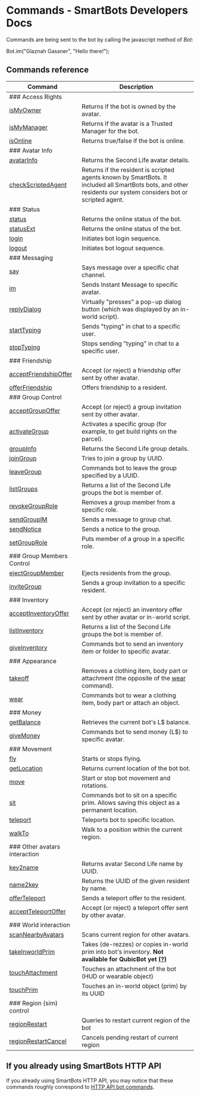 # Commands - SmartBots Developers Docs

Commands are being sent to the bot by calling the javascript method of _Bot_:

Bot.im("Glaznah Gassner", "Hello there!");

## Commands reference

| Command | Description |
| --- | --- |
| ### Access Rights |     |     |
| [isMyOwner](https://www.mysmartbots.com/dev/docs/Bot_Playground/Commands/isMyOwner "Bot Playground/Commands/isMyOwner") | Returns if the bot is owned by the avatar. |
| [isMyManager](https://www.mysmartbots.com/dev/docs/Bot_Playground/Commands/isMyManager "Bot Playground/Commands/isMyManager") | Returns if the avatar is a Trusted Manager for the bot. |
| [isOnline](https://www.mysmartbots.com/dev/docs/Bot_Playground/Commands/isOnline "Bot Playground/Commands/isOnline") | Returns true/false if the bot is online. |
| ### Avatar Info |     |     |
| [avatarInfo](https://www.mysmartbots.com/dev/docs/Bot_Playground/Commands/avatarInfo "Bot Playground/Commands/avatarInfo") | Returns the Second Life avatar details. |
| [checkScriptedAgent](https://www.mysmartbots.com/dev/docs/Bot_Playground/Commands/checkScriptedAgent "Bot Playground/Commands/checkScriptedAgent") | Returns if the resident is scripted agents known by SmartBots. It included all SmartBots bots, and other residents our system considers bot or scripted agent. |
| ### Status |     |     |
| [status](https://www.mysmartbots.com/dev/docs/Bot_Playground/Commands/status "Bot Playground/Commands/status") | Returns the online status of the bot. |
| [statusExt](https://www.mysmartbots.com/dev/docs/Bot_Playground/Commands/statusExt "Bot Playground/Commands/statusExt") | Returns the online status of the bot. |
| [login](https://www.mysmartbots.com/dev/docs/Bot_Playground/Commands/login "Bot Playground/Commands/login") | Initiates bot login sequence. |
| [logout](https://www.mysmartbots.com/dev/docs/Bot_Playground/Commands/logout "Bot Playground/Commands/logout") | Initiates bot logout sequence. |
| ### Messaging |     |     |
| [say](https://www.mysmartbots.com/dev/docs/Bot_Playground/Commands/say "Bot Playground/Commands/say") | Says message over a specific chat channel. |
| [im](https://www.mysmartbots.com/dev/docs/Bot_Playground/Commands/im "Bot Playground/Commands/im") | Sends Instant Message to specific avatar. |
| [replyDialog](https://www.mysmartbots.com/dev/docs/Bot_Playground/Commands/replyDialog "Bot Playground/Commands/replyDialog") | Virtually "presses" a pop-up dialog button (which was displayed by an in-world script). |
| [startTyping](https://www.mysmartbots.com/dev/docs/Bot_Playground/Commands/startTyping "Bot Playground/Commands/startTyping") | Sends "typing" in chat to a specific user. |
| [stopTyping](https://www.mysmartbots.com/dev/docs/Bot_Playground/Commands/stopTyping "Bot Playground/Commands/stopTyping") | Stops sending "typing" in chat to a specific user. |
| ### Friendship |     |     |
| [acceptFriendshipOffer](https://www.mysmartbots.com/dev/docs/Bot_Playground/Commands/acceptFriendshipOffer "Bot Playground/Commands/acceptFriendshipOffer") | Accept (or reject) a friendship offer sent by other avatar. |
| [offerFriendship](https://www.mysmartbots.com/dev/docs/Bot_Playground/Commands/offerFriendship "Bot Playground/Commands/offerFriendship") | Offers friendship to a resident. |
| ### Group Control |     |     |
| [acceptGroupOffer](https://www.mysmartbots.com/dev/docs/Bot_Playground/Commands/acceptGroupOffer "Bot Playground/Commands/acceptGroupOffer") | Accept (or reject) a group invitation sent by other avatar. |
| [activateGroup](https://www.mysmartbots.com/dev/docs/Bot_Playground/Commands/activateGroup "Bot Playground/Commands/activateGroup") | Activates a specific group (for example, to get build rights on the parcel). |
| [groupInfo](https://www.mysmartbots.com/dev/docs/Bot_Playground/Commands/groupInfo "Bot Playground/Commands/groupInfo") | Returns the Second Life group details. |
| [joinGroup](https://www.mysmartbots.com/dev/docs/Bot_Playground/Commands/joinGroup "Bot Playground/Commands/joinGroup") | Tries to join a group by UUID. |
| [leaveGroup](https://www.mysmartbots.com/dev/docs/Bot_Playground/Commands/leaveGroup "Bot Playground/Commands/leaveGroup") | Commands bot to leave the group specified by a UUID. |
| [listGroups](https://www.mysmartbots.com/dev/docs/Bot_Playground/Commands/listGroups "Bot Playground/Commands/listGroups") | Returns a list of the Second Life groups the bot is member of. |
| [revokeGroupRole](https://www.mysmartbots.com/dev/docs/Bot_Playground/Commands/revokeGroupRole "Bot Playground/Commands/revokeGroupRole") | Removes a group member from a specific role. |
| [sendGroupIM](https://www.mysmartbots.com/dev/docs/Bot_Playground/Commands/sendGroupIM "Bot Playground/Commands/sendGroupIM") | Sends a message to group chat. |
| [sendNotice](https://www.mysmartbots.com/dev/docs/Bot_Playground/Commands/sendNotice "Bot Playground/Commands/sendNotice") | Sends a notice to the group. |
| [setGroupRole](https://www.mysmartbots.com/dev/docs/Bot_Playground/Commands/setGroupRole "Bot Playground/Commands/setGroupRole") | Puts member of a group in a specific role. |
| ### Group Members Control |     |     |
| [ejectGroupMember](https://www.mysmartbots.com/dev/docs/Bot_Playground/Commands/ejectGroupMember "Bot Playground/Commands/ejectGroupMember") | Ejects residents from the group. |
| [inviteGroup](https://www.mysmartbots.com/dev/docs/Bot_Playground/Commands/inviteGroup "Bot Playground/Commands/inviteGroup") | Sends a group invitation to a specific resident. |
| ### Inventory |     |     |
| [acceptInventoryOffer](https://www.mysmartbots.com/dev/docs/Bot_Playground/Commands/acceptInventoryOffer "Bot Playground/Commands/acceptInventoryOffer") | Accept (or reject) an inventory offer sent by other avatar or in-world script. |
| [listInventory](https://www.mysmartbots.com/dev/docs/Bot_Playground/Commands/listInventory "Bot Playground/Commands/listInventory") | Returns a list of the Second Life groups the bot is member of. |
| [giveInventory](https://www.mysmartbots.com/dev/docs/Bot_Playground/Commands/giveInventory "Bot Playground/Commands/giveInventory") | Commands bot to send an inventory item or folder to specific avatar. |
| ### Appearance |     |     |
| [takeoff](https://www.mysmartbots.com/dev/docs/Bot_Playground/Commands/takeoff "Bot Playground/Commands/takeoff") | Removes a clothing item, body part or attachment (the opposite of the [wear](https://www.mysmartbots.com/dev/docs/Bot_Playground/Commands/wear "Bot Playground/Commands/wear") command). |
| [wear](https://www.mysmartbots.com/dev/docs/Bot_Playground/Commands/wear "Bot Playground/Commands/wear") | Commands bot to wear a clothing item, body part or attach an object. |
| ### Money |     |     |
| [getBalance](https://www.mysmartbots.com/dev/docs/Bot_Playground/Commands/getBalance "Bot Playground/Commands/getBalance") | Retrieves the current bot's L$ balance. |
| [giveMoney](https://www.mysmartbots.com/dev/docs/Bot_Playground/Commands/giveMoney "Bot Playground/Commands/giveMoney") | Commands bot to send money (L$) to specific avatar. |
| ### Movement |     |     |
| [fly](https://www.mysmartbots.com/dev/docs/Bot_Playground/Commands/fly "Bot Playground/Commands/fly") | Starts or stops flying. |
| [getLocation](https://www.mysmartbots.com/dev/docs/Bot_Playground/Commands/getLocation "Bot Playground/Commands/getLocation") | Returns current location of the bot bot. |
| [move](https://www.mysmartbots.com/dev/docs/Bot_Playground/Commands/move "Bot Playground/Commands/move") | Start or stop bot movement and rotations. |
| [sit](https://www.mysmartbots.com/dev/docs/Bot_Playground/Commands/sit "Bot Playground/Commands/sit") | Commands bot to sit on a specific prim. Allows saving this object as a permanent location. |
| [teleport](https://www.mysmartbots.com/dev/docs/Bot_Playground/Commands/teleport "Bot Playground/Commands/teleport") | Teleports bot to specific location. |
| [walkTo](https://www.mysmartbots.com/dev/docs/Bot_Playground/Commands/walkTo "Bot Playground/Commands/walkTo") | Walk to a position within the current region. |
| ### Other avatars interaction |     |     |
| [key2name](https://www.mysmartbots.com/dev/docs/Bot_Playground/Commands/key2name "Bot Playground/Commands/key2name") | Returns avatar Second Life name by UUID. |
| [name2key](https://www.mysmartbots.com/dev/docs/Bot_Playground/Commands/name2key "Bot Playground/Commands/name2key") | Returns the UUID of the given resident by name. |
| [offerTeleport](https://www.mysmartbots.com/dev/docs/Bot_Playground/Commands/offerTeleport "Bot Playground/Commands/offerTeleport") | Sends a teleport offer to the resident. |
| [acceptTeleportOffer](https://www.mysmartbots.com/dev/docs/Bot_Playground/Commands/acceptTeleportOffer "Bot Playground/Commands/acceptTeleportOffer") | Accept (or reject) a teleport offer sent by other avatar. |
| ### World interaction |     |     |
| [scanNearbyAvatars](https://www.mysmartbots.com/dev/docs/Bot_Playground/Commands/scanNearbyAvatars "Bot Playground/Commands/scanNearbyAvatars") | Scans current region for other avatars. |
| [takeInworldPrim](https://www.mysmartbots.com/dev/docs/Bot_Playground/Commands/takeInworldPrim "Bot Playground/Commands/takeInworldPrim") | Takes (de-rezzes) or copies in-world prim into bot's inventory. **Not available for QubicBot yet [(?)](https://www.mysmartbots.com/dev/docs/New_features_and_QubicBot "New features and QubicBot")** |
| [touchAttachment](https://www.mysmartbots.com/dev/docs/Bot_Playground/Commands/touchAttachment "Bot Playground/Commands/touchAttachment") | Touches an attachment of the bot (HUD or wearable object) |
| [touchPrim](https://www.mysmartbots.com/dev/docs/Bot_Playground/Commands/touchPrim "Bot Playground/Commands/touchPrim") | Touches an in-world object (prim) by its UUID |
| ### Region (sim) control |     |     |
| [regionRestart](https://www.mysmartbots.com/dev/docs/Bot_Playground/Commands/regionRestart "Bot Playground/Commands/regionRestart") | Queries to restart current region of the bot |
| [regionRestartCancel](https://www.mysmartbots.com/dev/docs/Bot_Playground/Commands/regionRestartCancel "Bot Playground/Commands/regionRestartCancel") | Cancels pending restart of current region |

## If you already using SmartBots HTTP API

If you already using SmartBots HTTP API, you may notice that these commands roughly correspond to [HTTP API bot commands](https://www.mysmartbots.com/dev/docs/HTTP_API/Bot_Commands "HTTP API/Bot Commands").
